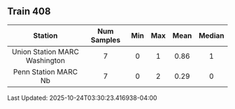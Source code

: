 ## Train 408

| Station | Num Samples | Min | Max | Mean | Median |
| :-----: | :---------: | :-: | :-: | :--: | :----: |
| Union Station MARC Washington | 7 | 0 | 1 | 0.86 | 1 |
| Penn Station MARC Nb | 7 | 0 | 2 | 0.29 | 0 |


Last Updated: 2025-10-24T03:30:23.416938-04:00
